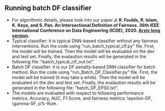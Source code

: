 ## Running batch DF classifier
* For algorithmic details, please look into our paper **J. R. Foulds, R. Islam, K. Keya, and S. Pan. An Intersectional Definition of Fairness. 36th IEEE International Conference on Data Engineering (ICDE), 2020. [Arxiv long version](https://arxiv.org/pdf/1807.08362.pdf).**
* Typical classifier: it is typical DNN-based classifier without any fairness interventions. Run the code using "run_batch_typical_clf.py" file. First, the model will be trained. Then the model will be evaluated on the dev and test set. Finally, the evalaution results will be generated in the following file: "batch_typical_clf_out.txt".
* Batch DF classifier: it is our DF penalty-based DNN classifier for batch method. Run the code using "run_Batch_DF_Classifier.py" file. First, the model will be trained (it may take a while). Then the model will be evaluated on the dev and test set. Finally, the evalaution results will be generated in the following file: "batch_DF_EPS0.txt".
* The models are evaluated with respect to following performance metrics: Accuracy, AUC, F1 Score, and fairness metrics: \epsilon-DF, \gamma-SF, p\%-Rule.
